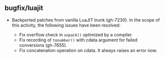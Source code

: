 ## bugfix/luajit

* Backported patches from vanilla LuaJIT trunk (gh-7230). In the scope of this
activity, the following issues have been resolved:

  * Fix overflow check in `unpack()` optimized by a compiler.
  * Fix recording of `tonumber()` with cdata argument for failed conversions
    (gh-7655).
  * Fix concatenation operation on cdata. It always raises an error now.
